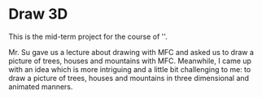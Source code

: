 # Draw 3D
This is the mid-term project for the course of ''.

Mr. Su gave us a lecture about drawing with MFC and asked us to draw a picture of trees, houses and mountains with MFC. Meanwhile, I came up with an idea which is more intriguing and a little bit challenging to me: to draw a picture of trees, houses and mountains in three dimensional and animated manners.
